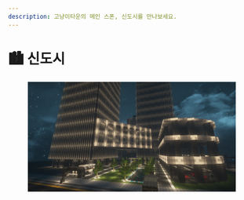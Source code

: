 ```yaml
---
description: 고냥이타운의 메인 스폰, 신도시를 만나보세요.
---
```


# 🏙️ 신도시

<figure><img src="../../.gitbook/assets/2022-08-15_00.16.57.png" alt=""><figcaption></figcaption></figure>
